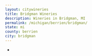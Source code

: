 ```yaml
---
layout: citywineries
title: Bridgman Wineries
description: Wineries in Bridgman, MI
permalink: /michigan/berrien/bridgman/
state: mi
county: berrien
city: bridgman
---
```

-

